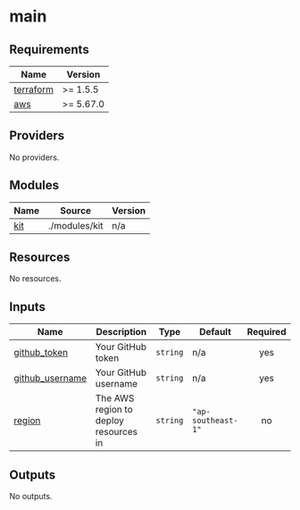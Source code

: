 # main

<!-- BEGINNING OF PRE-COMMIT-TERRAFORM DOCS HOOK -->
## Requirements

| Name | Version |
|------|---------|
| <a name="requirement_terraform"></a> [terraform](#requirement\_terraform) | >= 1.5.5 |
| <a name="requirement_aws"></a> [aws](#requirement\_aws) | >= 5.67.0 |

## Providers

No providers.

## Modules

| Name | Source | Version |
|------|--------|---------|
| <a name="module_kit"></a> [kit](#module\_kit) | ./modules/kit | n/a |

## Resources

No resources.

## Inputs

| Name | Description | Type | Default | Required |
|------|-------------|------|---------|:--------:|
| <a name="input_github_token"></a> [github\_token](#input\_github\_token) | Your GitHub token | `string` | n/a | yes |
| <a name="input_github_username"></a> [github\_username](#input\_github\_username) | Your GitHub username | `string` | n/a | yes |
| <a name="input_region"></a> [region](#input\_region) | The AWS region to deploy resources in | `string` | `"ap-southeast-1"` | no |

## Outputs

No outputs.
<!-- END OF PRE-COMMIT-TERRAFORM DOCS HOOK -->
